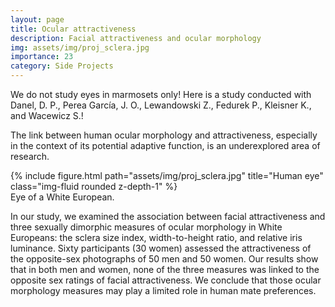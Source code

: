 ```yaml
---
layout: page
title: Ocular attractiveness
description: Facial attractiveness and ocular morphology
img: assets/img/proj_sclera.jpg
importance: 23
category: Side Projects
---
```


We do not study eyes in marmosets only! Here is a study conducted with Danel, D. P., Perea García, J. O., Lewandowski Z., Fedurek P., Kleisner K., and Wacewicz S.!

The link between human ocular morphology and attractiveness, especially in the context of its potential adaptive function, is an underexplored area of research. 

<div class="row">
    <div class="col-sm mt-3 mt-md-0">
        {% include figure.html path="assets/img/proj_sclera.jpg" title="Human eye" class="img-fluid rounded z-depth-1" %}
    </div>
</div>
<div class="caption">
    Eye of a White European.
</div>

In our study, we examined the association between facial attractiveness and three sexually dimorphic measures of ocular morphology in White Europeans: the sclera size index, width-to-height ratio, and relative iris luminance. Sixty participants (30 women) assessed the attractiveness of the opposite-sex photographs of 50 men and 50 women. Our results show that in both men and women, none of the three measures was linked to the opposite sex ratings of facial attractiveness. We conclude that those ocular morphology measures may play a limited role in human mate preferences.